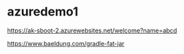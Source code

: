 # azuredemo1

https://ak-sboot-2.azurewebsites.net/welcome?name=abcd

https://www.baeldung.com/gradle-fat-jar